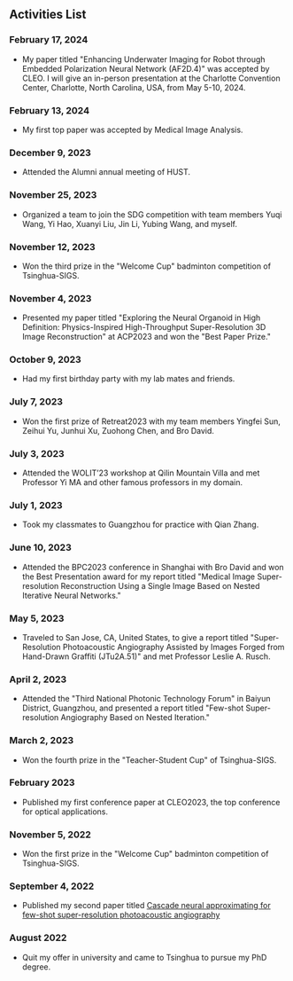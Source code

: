 ## Activities List

### February 17, 2024
- My paper titled "Enhancing Underwater Imaging for Robot through Embedded Polarization Neural Network (AF2D.4)" was accepted by CLEO. I will give an in-person presentation at the Charlotte Convention Center, Charlotte, North Carolina, USA, from May 5-10, 2024.

### February 13, 2024
- My first top paper was accepted by Medical Image Analysis.

### December 9, 2023
- Attended the Alumni annual meeting of HUST.

### November 25, 2023
- Organized a team to join the SDG competition with team members Yuqi Wang, Yi Hao, Xuanyi Liu, Jin Li, Yubing Wang, and myself.

### November 12, 2023
- Won the third prize in the "Welcome Cup" badminton competition of Tsinghua-SIGS.

### November 4, 2023
- Presented my paper titled "Exploring the Neural Organoid in High Definition: Physics-Inspired High-Throughput Super-Resolution 3D Image Reconstruction" at ACP2023 and won the "Best Paper Prize."

### October 9, 2023
- Had my first birthday party with my lab mates and friends.

### July 7, 2023
- Won the first prize of Retreat2023 with my team members Yingfei Sun, Zeihui Yu, Junhui Xu, Zuohong Chen, and Bro David.

### July 3, 2023
- Attended the WOLIT’23 workshop at Qilin Mountain Villa and met Professor Yi MA and other famous professors in my domain.

### July 1, 2023
- Took my classmates to Guangzhou for practice with Qian Zhang.

### June 10, 2023
- Attended the BPC2023 conference in Shanghai with Bro David and won the Best Presentation award for my report titled "Medical Image Super-resolution Reconstruction Using a Single Image Based on Nested Iterative Neural Networks."

### May 5, 2023
- Traveled to San Jose, CA, United States, to give a report titled "Super-Resolution Photoacoustic Angiography Assisted by Images Forged from Hand-Drawn Graffiti (JTu2A.51)" and met Professor Leslie A. Rusch.

### April 2, 2023
- Attended the "Third National Photonic Technology Forum" in Baiyun District, Guangzhou, and presented a report titled "Few-shot Super-resolution Angiography Based on Nested Iteration."

### March 2, 2023
- Won the fourth prize in the "Teacher-Student Cup" of Tsinghua-SIGS.

### February 2023
- Published my first conference paper at CLEO2023, the top conference for optical applications.

### November 5, 2022
- Won the first prize in the "Welcome Cup" badminton competition of Tsinghua-SIGS.

### September 4, 2022
- Published my second paper titled  [Cascade neural approximating for few-shot super-resolution photoacoustic angiography]( https://pubs.aip.org/aip/apl/article/121/10/103701/2834237)
### August 2022
- Quit my offer in university and came to Tsinghua to pursue my PhD degree.
